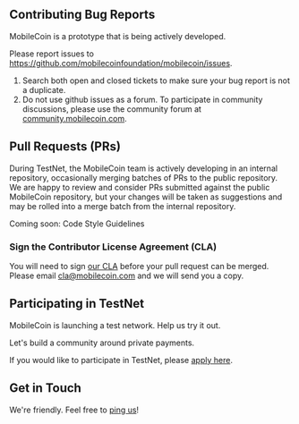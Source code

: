## Contributing Bug Reports

MobileCoin is a prototype that is being actively developed.

Please report issues to https://github.com/mobilecoinfoundation/mobilecoin/issues.

1. Search both open and closed tickets to make sure your bug report is not a duplicate.
1. Do not use github issues as a forum. To participate in community discussions, please use the community forum at [community.mobilecoin.com](https://community.mobilecoin.com).

## Pull Requests (PRs)

During TestNet, the MobileCoin team is actively developing in an internal repository, occasionally merging batches of PRs to the public repository. We are happy to review and consider PRs submitted against the public MobileCoin repository, but your changes will be taken as suggestions and may be rolled into a merge batch from the internal repository.

Coming soon: Code Style Guidelines

### Sign the Contributor License Agreement (CLA)

You will need to sign [our CLA](./CLA.md) before your pull request can be merged. Please email [cla@mobilecoin.com](mailto://cla@mobilecoin.com) and we will send you a copy.

## Participating in TestNet

MobileCoin is launching a test network. Help us try it out.

Let's build a community around private payments.

If you would like to participate in TestNet, please [apply here](https://forms.gle/ULNjA6cMxCD5XNyT7).

## Get in Touch

We're friendly. Feel free to [ping us](mailto://testnet@mobilecoin.com)!
